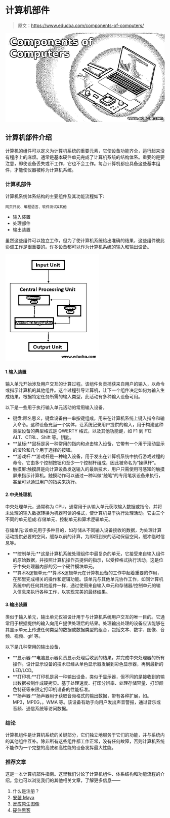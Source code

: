 # 计算机部件

> 原文：<https://www.educba.com/components-of-computers/>

![Components of Computers](img/69efe47bc88c278f95b3c13c2d6007bf.png)



## 计算机部件介绍

计算机的组件可以定义为计算机系统的重要元素，它使设备功能齐全，运行起来没有程序上的麻烦。通常是基本硬件单元完成了计算机系统的结构体系。重要的是要注意，即使设备丢失或不工作，它也不会工作。每台计算机都应具备这些基本组件，才能使仪器被称为计算机系统。

### 计算机部件

计算机系统体系结构的主要组件及其功能流程如下:

<small>网页开发、编程语言、软件测试&其他</small>

*   输入装置
*   处理部件
*   输出装置

虽然这些组件可以独立工作，但为了使计算机系统给出准确的结果，这些组件彼此协调工作是很重要的。许多设备都可以作为计算机系统的输入和输出设备。

![Components of computers](img/b1bcdd1936c5f252217a78dcdd1b700c.png)



#### 1.输入装置

输入单元开始涉及用户交互的计算过程。该组件负责捕获来自用户的输入，以命令或指示计算机的其他组件。这个过程引导计算机，让下一个组件决定如何为输入生成结果。根据特定任务所需的输入类型，此活动有多种输入设备可用。

以下是一些用于执行输入单元活动的常用输入设备，

*   键盘:顾名思义，键盘设备由一串按键组成，用来在计算机系统上键入指令和输入命令。这种设备充当一个实体，让系统记录用户提供的输入，用于构建这种类型设备的典型格式是 QWERTY 格式，以及其他功能键，如 F1 到 F12 ALT、CTRL、Shift 等。钥匙。
*   **鼠标:**鼠标是另一种常用的指向和点击输入设备，它带有一个用于滚动显示的滚轮和几个用于选择的按钮。
*   **游戏杆:**游戏杆是一种输入设备，用于发出在计算机系统中执行游戏过程的命令。它由多个控制按钮和至少一个控制杆组成，因此被命名为“操纵杆”。
*   触摸屏:触摸屏是向计算设备发送输入的最新技术，用户只需使用可感知的触摸屏来指示计算机。触摸动作可以通过一种叫做“触笔”的专用笔状设备来执行，甚至可以通过用户的指尖来执行。

#### 2.中央处理机

中央处理单元，通常称为 CPU，通常用于从输入单元获取输入数据或指令，并将未处理的输入数据转换为机器可读的格式，使计算机易于执行处理活动。它由三个不同的单元组成:存储单元、控制单元和算术逻辑单元。

存储单元:该单元用于多种目的，如存储从不同输入设备接收的数据，为处理计算活动提供必要的空间，缓存以前的计算，为即将到来的活动保留空间，缓冲临时信息等。

*   **控制单元:**这是计算机系统处理组件中最复杂的单元，它接受来自输入组件的原始数据，并按照计算机操作员提供的指示，以受控格式执行活动。这是位于中央处理器内部的另一个硬件模块单元。
*   **算术&逻辑单元:**算术&逻辑单元在计算机设备的工作中起着重要的作用，在那里完成相关的操作和逻辑功能。该单元与其他单元协作工作，如同计算机系统中的任何其他组件一样，通过使用来自输入单元和存储器/控制单元的输入信息来执行各种工作，以实现完美的最终结果。

#### 3.输出装置

类似于输入单元，输出单元仅被设计用于与计算机系统用户交互的唯一目的。它通常用于根据提供的输入向用户提供处理后的结果。处理输出处理的设备应该能够在其显示单元上传送任何类型的数据或数据类型的组合，包括文本、数字、图像、音频、视频、gif 等。

以下是几种常用的输出设备，

*   **显示器:**电脑显示器负责显示处理后收到的结果，并完成中央处理器的所有操作。设计显示设备的技术已经从单色显示器发展到彩色显示器，再到最新的 LED/LCD。
*   **打印机:**打印机是另一种输出设备，类似于显示器，但不同的是接收到的输出数据被制作成硬拷贝。基于处理速度、打印分辨率、处理存储容量、打印颜色特征等来限定打印机设备的性能标准。
*   **扬声器:**扬声器用于获取音频格式的输出数据，带有各种扩展，如。MP3，MPEG，。WMA 等。该设备有助于向用户发出声音警报，通过音乐或音频、通信系统等访问数据。

### 结论

计算机组件是计算机系统的关键部分，它们独立地服务于它们的功能，并与系统内的其他组件互补。除非所有这些组件都工作正常，没有任何故障，否则计算机系统不能作为一个完整的高效和高性能的设备发挥最大性能。

### 推荐文章

这是一本计算机部件指南。这里我们讨论了计算机组件、体系结构和功能流程的介绍。您也可以浏览我们的其他相关文章，了解更多信息——

1.  什么是注册？
2.  [安装 Maya](https://www.educba.com/install-maya/)
3.  [反应原生图像](https://www.educba.com/react-native-image/)
4.  [硬件黑客](https://www.educba.com/hardware-hacking/)





